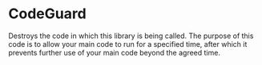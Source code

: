 # CodeGuard
Destroys the code in which this library is being called. The purpose of this code is to allow your main code to run for a specified time, after which it prevents further use of your main code beyond the agreed time.
